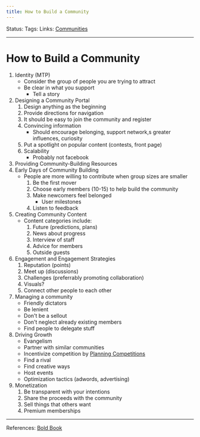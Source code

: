 ```yaml
---
title: How to Build a Community
---
```

Status:
Tags:
Links: [Communities](out/communities.md)
___
# How to Build a Community
1. Identity (MTP)
	- Consider the group of people you are trying to attract
	- Be clear in what you support
		- Tell a story
2. Designing a Community Portal
	1. Design anything as the beginning
	2. Provide directions for navigation
	3. It should be easy to join the community and register
	4. Convincing information
		- Should encourage belonging, support network,s greater influences, curiosity
	5. Put a spotlight on popular content (contests, front page)
	6. Scalability
		- Probably not facebook
3. Providing Community-Building Resources
4. Early Days of Community Building
	- People are more willing to contribute when group sizes are smaller
		1. Be the first mover
		2. Choose early members (10-15) to help build the community
		3. Make newcomers feel belonged
			- User milestones
		4. Listen to feedback
5. Creating Community Content
	- Content categories include:
		1. Future (predictions, plans)
		2. News about progress
		3. Interview of staff
		4. Advice for members
		5. Outside guests
6. Engagement and Engagement Strategies
	1. Reputation (points)
	2. Meet up (discussions)
	3. Challenges (preferrably promoting collaboration)
	4. Visuals?
	5. Connect other people to each other
7. Managing a community
	- Friendly dictators
	- Be lenient
	- Don't be a sellout
	- Don't neglect already existing members
	- Find people to delegate stuff
8. Driving Growth
	- Evangelism
	- Partner with similar communities
	- Incentivize competition by [Planning Competitions](out/how-to-plan-competitions.md)
	- Find a rival
	- Find creative ways
	- Host events
	- Optimization tactics (adwords, advertising)
9. Monetization
	1. Be transparent with your intentions
	2. Share the proceeds with the community
	3. Sell things that others want
	4. Premium memberships
___
References: [Bold Book](out/bold-book.md)